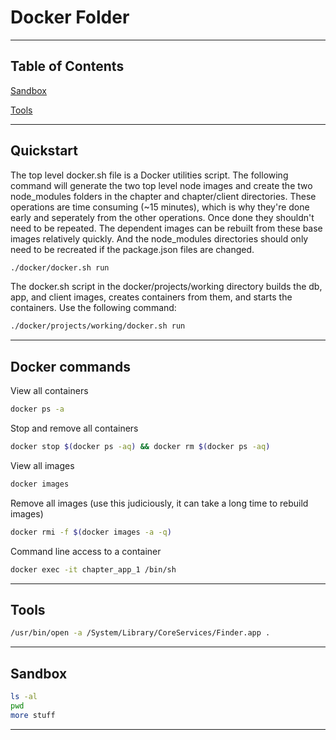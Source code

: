 # Docker Folder

---

## Table of Contents

[Sandbox](#sandbox)

[Tools](#tools)

---

## Quickstart

The top level docker.sh file is a Docker utilities script. The following command will generate the two top level node images and create the two node_modules folders in the chapter and chapter/client directories. These operations are time consuming (~15 minutes), which is why they're done early and seperately from the other operations. Once done they shouldn't need to be repeated. The dependent images can be rebuilt from these base images relatively quickly. And the node_modules directories should only need to be recreated if the package.json files are changed.

```bash
./docker/docker.sh run

```

The docker.sh script in the docker/projects/working directory builds the db, app, and client images, creates containers from them, and starts the containers. Use the following command:

```bash
./docker/projects/working/docker.sh run
```



---

## Docker commands

View all containers
```bash
docker ps -a

```
Stop and remove all containers
```bash
docker stop $(docker ps -aq) && docker rm $(docker ps -aq)

```

View all images
```bash
docker images

```

Remove all images (use this judiciously, it can take a long time to rebuild images)
```bash
docker rmi -f $(docker images -a -q)

```

Command line access to a container
```bash
docker exec -it chapter_app_1 /bin/sh

```

---

## Tools

```bash
/usr/bin/open -a /System/Library/CoreServices/Finder.app .

```

---

## Sandbox


```bash
ls -al
pwd
more stuff

```
---
